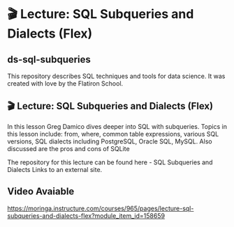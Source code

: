 # 🎬 Lecture: SQL Subqueries and Dialects (Flex)
## ds-sql-subqueries

This repository describes SQL techniques and tools for data science. It was created with love by the Flatiron School.

## 🎬 Lecture: SQL Subqueries and Dialects (Flex)
In this lesson Greg Damico dives deeper into SQL with subqueries. Topics in this lesson include: from, where, common table expressions, various SQL versions, SQL dialects including PostgreSQL, Oracle SQL, MySQL. Also discussed are the pros and cons of SQLite

The repository for this lecture can be found here - SQL Subqueries and Dialects Links to an external site.

## Video Avaiable
https://moringa.instructure.com/courses/965/pages/lecture-sql-subqueries-and-dialects-flex?module_item_id=158659